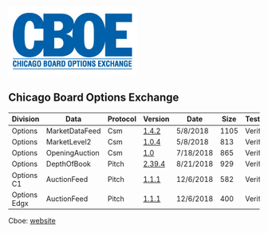 ![Cboe](https://github.com/Open-Markets-Initiative/Directory/blob/master/Logos/Cboe.png)


## Chicago Board Options Exchange

|Division | Data | Protocol | Version | Date | Size | Testing | Specification|
|--- | --- | --- | --- | --- | --- | --- | ---|
|Options | MarketDataFeed | Csm | [1.4.2](https://github.com/Open-Markets-Initiative/CSharp.Packed.Structs/blob/master/Cboe/Cboe.Options.MarketDataFeed.Csm.v1.4.2.cs "Chicago Board Options Exchange 1.4.2 C# Structs") | 5/8/2018 | 1105 | Verified | [url](https://systems.cboe.com/Auth/CFN.aspx "Protocol specification") - [pdf](https://github.com/Open-Markets-Initiative/Directory/blob/master/Specifications/Cboe/Cboe.Options.MarketDataFeed.Csm.v1.4.2.pdf "Specification manual")|
|Options | MarketLevel2 | Csm | [1.0.4](https://github.com/Open-Markets-Initiative/CSharp.Packed.Structs/blob/master/Cboe/Cboe.Options.MarketLevel2.Csm.v1.0.4.cs "Chicago Board Options Exchange 1.0.4 C# Structs") | 5/8/2018 | 813 | Verified | [url](https://systems.cboe.com/Auth/CFN.aspx "Protocol specification") - [pdf](https://github.com/Open-Markets-Initiative/Directory/blob/master/Specifications/Cboe/Cboe.Options.MarketLevel2.Csm.v1.0.4.pdf "Specification manual")|
|Options | OpeningAuction | Csm | [1.0](https://github.com/Open-Markets-Initiative/CSharp.Packed.Structs/blob/master/Cboe/Cboe.Options.OpeningAuction.Csm.v1.0.cs "Chicago Board Options Exchange 1.0 C# Structs") | 7/18/2018 | 865 | Verified | [url](https://systems.cboe.com/Auth/CFN.aspx "Protocol specification") - [pdf](https://github.com/Open-Markets-Initiative/Directory/blob/master/Specifications/Cboe/Cboe.Options.OpeningAuction.Csm.v1.0.pdf "Specification manual")|
|Options | DepthOfBook | Pitch | [2.39.4](https://github.com/Open-Markets-Initiative/CSharp.Packed.Structs/blob/master/Cboe/Cboe.Options.DepthOfBook.Pitch.v2.39.4.cs "Chicago Board Options Exchange 2.39.4 C# Structs") | 8/21/2018 | 929 | Verified | [url](http://markets.cboe.com/us/options/support/technical "Protocol specification") - [pdf](https://github.com/Open-Markets-Initiative/Directory/blob/master/Specifications/Cboe/Cboe.Options.DepthOfBook.Pitch.v2.39.4.pdf "Specification manual")|
|Options C1 | AuctionFeed | Pitch | [1.1.1](https://github.com/Open-Markets-Initiative/CSharp.Packed.Structs/blob/master/Cboe/Cboe.Options.C1.AuctionFeed.Pitch.v1.1.1.cs "Chicago Board Options Exchange 1.1.1 C# Structs") | 12/6/2018 | 582 | Verified | [url](http://markets.cboe.com/us/options/support/technical "Protocol specification") - [pdf](https://github.com/Open-Markets-Initiative/Directory/blob/master/Specifications/Cboe/Cboe.Options.C1.AuctionFeed.Pitch.v1.1.1.pdf "Specification manual")|
|Options Edgx | AuctionFeed | Pitch | [1.1.1](https://github.com/Open-Markets-Initiative/CSharp.Packed.Structs/blob/master/Cboe/Cboe.Options.Edgx.AuctionFeed.Pitch.v1.1.1.cs "Chicago Board Options Exchange 1.1.1 C# Structs") | 12/6/2018 | 400 | Verified | [url](http://markets.cboe.com/us/options/support/technical "Protocol specification") - [pdf](https://github.com/Open-Markets-Initiative/Directory/blob/master/Specifications/Cboe/Cboe.Options.Edgx.AuctionFeed.Pitch.v1.1.1.pdf "Specification manual")|


Cboe: [website](https://www.cboe.com "Go to Chicago Board Options Exchange")


